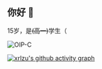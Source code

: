 ## 你好 👋

15岁，是<s>(高一)</s>学生（


![OIP-C](https://github.com/user-attachments/assets/5d1ad698-1e12-43ec-8b08-13b96a8f9798)


[![xrlzu's github activity graph](https://github-readme-activity-graph.vercel.app/graph?username=xrlzu&theme=tokyo-night)](https://github.com/ashutosh00710/github-readme-activity-graph)



